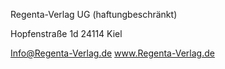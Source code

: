 Regenta-Verlag
UG (haftungbeschränkt)

Hopfenstraße 1d
24114 Kiel

Info@Regenta-Verlag.de
www.Regenta-Verlag.de
